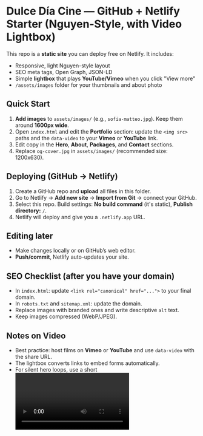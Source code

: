 
# Dulce Día Cine — GitHub + Netlify Starter (Nguyen‑Style, with Video Lightbox)

This repo is a **static site** you can deploy free on Netlify. It includes:
- Responsive, light Nguyen-style layout
- SEO meta tags, Open Graph, JSON-LD
- Simple **lightbox** that plays **YouTube/Vimeo** when you click "View more"
- `/assets/images` folder for your thumbnails and about photo

## Quick Start
1. **Add images** to `assets/images/` (e.g., `sofia-matteo.jpg`). Keep them around **1600px wide**.
2. Open `index.html` and edit the **Portfolio** section: update the `<img src>` paths and the `data-video` to your **Vimeo** or **YouTube** link.
3. Edit copy in the **Hero**, **About**, **Packages**, and **Contact** sections.
4. Replace `og-cover.jpg` in `assets/images/` (recommended size: 1200x630).

## Deploying (GitHub → Netlify)
1. Create a GitHub repo and **upload** all files in this folder.
2. Go to Netlify → **Add new site** → **Import from Git** → connect your GitHub.
3. Select this repo. Build settings: **No build command** (it's static), **Publish directory:** `/`.
4. Netlify will deploy and give you a `.netlify.app` URL.

## Editing later
- Make changes locally or on GitHub’s web editor.
- **Push/commit**, Netlify auto-updates your site.

## SEO Checklist (after you have your domain)
- In `index.html`: update `<link rel="canonical" href="...">` to your final domain.
- In `robots.txt` and `sitemap.xml`: update the domain.
- Replace images with branded ones and write descriptive `alt` text.
- Keep images compressed (WebP/JPEG).

## Notes on Video
- Best practice: host films on **Vimeo** or **YouTube** and use `data-video` with the share URL.
- The lightbox converts links to embed forms automatically.
- For silent hero loops, use a short <video> with attributes `muted autoplay playsinline loop`.


